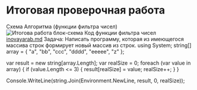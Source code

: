 # Итоговая проверочная работа
Схема Алгоритма (функции фильтра чисел)
![Итогова работа блок-схема](https://github.com/SergioRAIS/Itog/assets/130254963/b00c70d9-8412-4198-8039-a94e97962ee6)
Код функции фильтра чисел
[inovayarab.md](https://github.com/SergioRAIS/Itog/files/12553296/inovayarab.md)
Задача: Написать программу, которая из имеющегося массива строк формирует новый массив из строк.
using System;
string[] array =
{
    "a",
    "bb",
    "ccc",
    "dddd",
    "eeeee",
    "z"
};
 
var result = new string[array.Length];
var realSize = 0;
foreach (var value in array)
{
    if (value.Length <= 3)
    {
        result[realSize] = value;
        realSize++;
    }
}
 
Console.WriteLine(string.Join(Environment.NewLine, result, 0, realSize));
